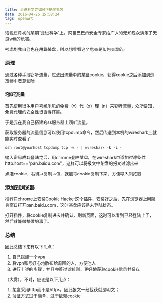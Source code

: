 ```yaml
---
title: 走进科学之如何正确地抓包
date: 2016-04-26 15:58:24
tags: openwrt
---
```

话说在月初的某期“走进科学”上，阿里巴巴的安全专家给广大的无知观众演示了无良wifi的危害。

考虑到我自己也在用着某盘，所以想看看这个危害是如何实现的。

### 原理

通过各种手段窃听流量，过滤出流量中的某盘cookie，获得cookie之后添加到浏览器中恶意登陆

### 窃听流量

首先使用很多用户喜闻乐见的免费（v）代（p）理（n）来窃听流量，众所周知，免费代理的安全性很值得怀疑。

于是我在我自己搭建的ss服务器上窃听流量。

获取服务器的流量信息可以使用tcpdump命令，然后传送到本机的wireshark上就能实时查看了

`ssh root@yourhost tcpdump tcp -w - | wireshark -k -i -`

输入密码成功登陆之后，用chrome登陆某盘，在wireshark中添加过滤条件http.host=="pan.baidu.com"，这样可以将报文中某盘的报文过滤出来

点选cookie，右键->复制->值，就能将cookie复制下来，方便导入浏览器

### 添加到浏览器

推荐在chrome上安装Cookie Hacker这个插件，安装好之后，先在浏览器上用隐身窗口打开pan.baidu.com，这时某盘应该是未登陆状态。

打开插件，将cookie复制进去并确认，刷新页面，这时可以看到已经登陆上了，然后就能做想做的事了。

### 总结

因此总结下来有以下几点：
1. 自己搭建一个vpn
2. 将vpn账号好心地散布给周围的人，方便他人
3. 进行上述的步骤，并且完善过滤规则，更好地获取cookie信息并保存

（大雾），不对，应该是以下几点：
1. 某盘采用http而不是https，因此报文一经截获就是明文；
2. 验证方式过于简单，过于依赖cookie
